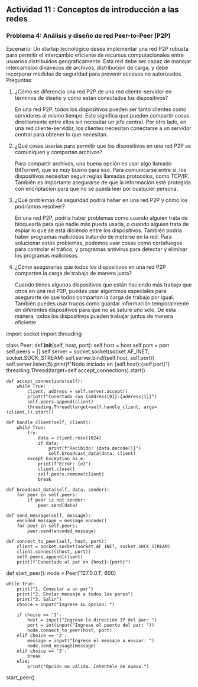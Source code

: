 ## Actividad 11 : Conceptos de introducción a las redes

### Problema 4: Análisis y diseño de red Peer-to-Peer (P2P)

Escenario: Un startup tecnológico desea implementar una red P2P robusta para permitir el intercambio eficiente de recursos computacionales entre usuarios distribuidos geográficamente. Esta red debe ser capaz de manejar intercambios dinámicos de archivos, distribución de carga, y debe incorporar medidas de seguridad para prevenir accesos no autorizados.
Preguntas:

1. ¿Cómo se diferencia una red P2P de una red cliente-servidor en términos de diseño y cómo están conectados los dispositivos?

   En una red P2P, todos los dispositivos pueden ser tanto clientes como servidores al mismo tiempo. Esto significa que pueden compartir cosas directamente entre ellos sin necesitar un jefe central. Por otro lado, en una red cliente-servidor, los clientes necesitan conectarse a un servidor central para obtener lo que necesitan.

2. ¿Qué cosas usarías para permitir que los dispositivos en una red P2P se comuniquen y compartan archivos?
   
   Para compartir archivos, una buena opción es usar algo llamado BitTorrent, que es muy bueno para eso. Para comunicarse entre sí, los dispositivos necesitan seguir reglas llamadas protocolos, como TCP/IP. También es importante asegurarse de que la información esté protegida con encriptación para que no se pueda leer por cualquier persona.

3. ¿Qué problemas de seguridad podría haber en una red P2P y cómo los podríamos resolver?
   
   En una red P2P, podría haber problemas como cuando alguien trata de bloquearla para que nadie más pueda usarla, o cuando alguien trata de espiar lo que se está diciendo entre los dispositivos. También podría haber programas maliciosos tratando de meterse en la red. Para solucionar estos problemas, podemos usar cosas como cortafuegos para controlar el tráfico, y programas antivirus para detectar y eliminar los programas maliciosos.

4. ¿Cómo asegurarías que todos los dispositivos en una red P2P comparten la carga de trabajo de manera justa?
   
   Cuando tienes algunos dispositivos que están haciendo más trabajo que otros en una red P2P, puedes usar algoritmos especiales para asegurarte de que todos compartan la carga de trabajo por igual. También puedes usar trucos como guardar información temporalmente en diferentes dispositivos para que no se sature uno solo. De esta manera, todos los dispositivos pueden trabajar juntos de manera eficiente




import socket
import threading

class Peer:
    def __init__(self, host, port):
        self.host = host
        self.port = port
        self.peers = []
        self.server = socket.socket(socket.AF_INET, socket.SOCK_STREAM)
        self.server.bind((self.host, self.port))
        self.server.listen(5)
        print(f"Nodo iniciado en {self.host}:{self.port}")
        threading.Thread(target=self.accept_connections).start()

    def accept_connections(self):
        while True:
            client, address = self.server.accept()
            print(f"Conectado con {address[0]}:{address[1]}")
            self.peers.append(client)
            threading.Thread(target=self.handle_client, args=(client,)).start()

    def handle_client(self, client):
        while True:
            try:
                data = client.recv(1024)
                if data:
                    print(f"Recibido: {data.decode()}")
                    self.broadcast_data(data, client)
            except Exception as e:
                print(f"Error: {e}")
                client.close()
                self.peers.remove(client)
                break

    def broadcast_data(self, data, sender):
        for peer in self.peers:
            if peer is not sender:
                peer.send(data)

    def send_message(self, message):
        encoded_message = message.encode()
        for peer in self.peers:
            peer.send(encoded_message)

    def connect_to_peer(self, host, port):
        client = socket.socket(socket.AF_INET, socket.SOCK_STREAM)
        client.connect((host, port))
        self.peers.append(client)
        print(f"Conectado al par en {host}:{port}")

def start_peer():
    node = Peer('127.0.0.1', 600)

    while True:
        print("1. Conectar a un par")
        print("2. Enviar mensaje a todos los pares")
        print("3. Salir")
        choice = input("Ingrese su opción: ")

        if choice == '1':
            host = input("Ingrese la dirección IP del par: ")
            port = int(input("Ingrese el puerto del par: "))
            node.connect_to_peer(host, port)
        elif choice == '2':
            message = input("Ingrese el mensaje a enviar: ")
            node.send_message(message)
        elif choice == '3':
            break
        else:
            print("Opción no válida. Inténtelo de nuevo.")

start_peer()

